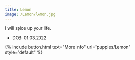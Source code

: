 ```yaml
---
title: Lemon
image: /Lemon/lemon.jpg
---
```


I will spice up your life.  
- DOB: 01.03.2022

{% include button.html text="More Info" url="puppies/Lemon" style="default" %}
